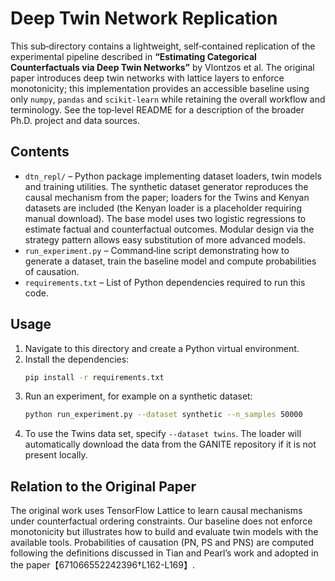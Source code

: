 # Deep Twin Network Replication

This sub‑directory contains a lightweight, self‑contained replication of the
experimental pipeline described in **“Estimating Categorical
Counterfactuals via Deep Twin Networks”** by Vlontzos et al.  The
original paper introduces deep twin networks with lattice layers to
enforce monotonicity; this implementation provides an accessible
baseline using only `numpy`, `pandas` and `scikit‑learn` while retaining
the overall workflow and terminology.  See the top‑level
README for a description of the broader Ph.D. project and data sources.

## Contents

* `dtn_repl/` – Python package implementing dataset loaders, twin
  models and training utilities.  The synthetic dataset generator
  reproduces the causal mechanism from the paper; loaders for the
  Twins and Kenyan datasets are included (the Kenyan loader is a
  placeholder requiring manual download).  The base model uses two
  logistic regressions to estimate factual and counterfactual
  outcomes.  Modular design via the strategy pattern allows easy
  substitution of more advanced models.
* `run_experiment.py` – Command‑line script demonstrating how to
  generate a dataset, train the baseline model and compute
  probabilities of causation.
* `requirements.txt` – List of Python dependencies required to run
  this code.

## Usage

1. Navigate to this directory and create a Python virtual environment.
2. Install the dependencies:
   ```bash
   pip install -r requirements.txt
   ```
3. Run an experiment, for example on a synthetic dataset:
   ```bash
   python run_experiment.py --dataset synthetic --n_samples 50000
   ```
4. To use the Twins data set, specify `--dataset twins`.  The loader
   will automatically download the data from the GANITE repository if
   it is not present locally.

## Relation to the Original Paper

The original work uses TensorFlow Lattice to learn causal mechanisms
under counterfactual ordering constraints.  Our baseline does not
enforce monotonicity but illustrates how to build and evaluate twin
models with the available tools.  Probabilities of causation (PN,
PS and PNS) are computed following the definitions discussed in
Tian and Pearl’s work and adopted in the paper【671066552242396†L162-L169】.
